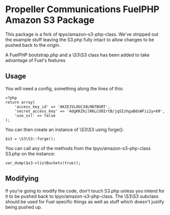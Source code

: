 Propeller Communications FuelPHP Amazon S3 Package
==================================================

This package is a fork of tpyo/amazon-s3-php-class. We've stripped out the example stuff leaving the S3.php fully intact to allow changes to be pushed back to the origin.

A FuelPHP bootstrap.php and a \S3\S3 class has been added to take advantage of Fuel's features


Usage
-----

You will need a config, something along the lines of this:

	<?php
	return array(
		'access_key_id' => 'AKIEJVLOGC34LMATBGRT',
		'secret_access_key' => '4dgKKZkilRKLCd8IrtB/jqSIzhgaBdsWFii2y+69',
		'use_ssl' => false
	);

You can then create an instance of \S3\S3 using forge():

	$s3 = \S3\S3::forge();

You can call any of the methods from the tpyo/amazon-s3-php-class S3.php on the instance:

	var_dump($s3->listBuckets(true));


Modifying
---------

If you're going to modify the code, don't touch S3.php unless you intend for it to be pushed back to tpyo/amazon-s3-php-class. The \S3\S3 subclass should be used for Fuel specific things
as well as stuff which doesn't justify being pushed up.